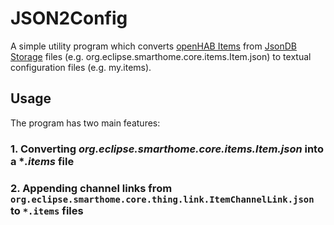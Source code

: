 # JSON2Config
 
A simple utility program which converts [openHAB Items](https://www.openhab.org/docs/configuration/items.html) from [JsonDB Storage](https://www.openhab.org/docs/administration/jsondb.html) files (e.g. org.eclipse.smarthome.core.items.Item.json) to textual configuration files (e.g. my.items).

## Usage

The program has two main features:

### 1. Converting *org.eclipse.smarthome.core.items.Item.json* into a **.items* file


### 2. Appending channel links from `org.eclipse.smarthome.core.thing.link.ItemChannelLink.json` to `*.items` files


